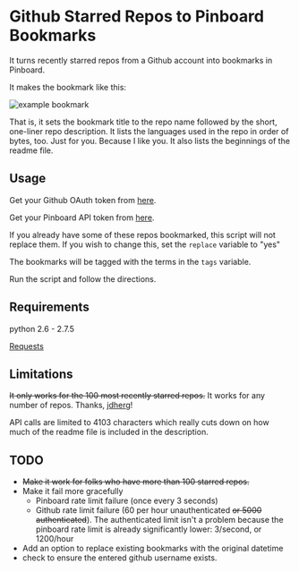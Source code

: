 Github Starred Repos to Pinboard Bookmarks
==========================================

It turns recently starred repos from a Github account into bookmarks in Pinboard.

It makes the bookmark like this:

![example bookmark](https://raw.github.com/cmchap/github-starred-to-pinboard/master/screenshot.png)

That is, it sets the bookmark title to the repo name followed by the short, one-liner repo description. It lists the languages used in the repo in order of bytes, too. Just for you. Because I like you. It also lists the beginnings of the readme file.

Usage
-----

Get your Github OAuth token from [here](https://github.com/settings/applications).

Get your Pinboard API token from [here](https://pinboard.in/settings/password).

If you already have some of these repos bookmarked, this script will not replace them. If you wish to change this, set the ```replace``` variable to "yes"

The bookmarks will be tagged with the terms in the ```tags``` variable.

Run the script and follow the directions.


Requirements
------------

python 2.6 - 2.7.5

[Requests](http://docs.python-requests.org/en/latest/)

Limitations
-----------

<del>It only works for the 100 most recently starred repos.</del> It works for any number of repos. Thanks, [jdherg](https://github.com/jdherg)!

API calls are limited to 4103 characters which really cuts down on how much of the readme file is included in the description.

TODO
----

* <del>Make it work for folks who have more than 100 starred repos.</del>
* Make it fail more gracefully
	* Pinboard rate limit failure (once every 3 seconds)
	* Github rate limit failure (60 per hour unauthenticated <del> or 5000 authenticated</del>). The authenticated limit isn't a problem because the pinboard rate limit is already significantly lower: 3/second, or 1200/hour
* Add an option to replace existing bookmarks with the original datetime
* check to ensure the entered github username exists.